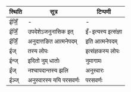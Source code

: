 | स्थिति | सूत्र | टिप्पणी |
| ----- | ------- | ------ |
| ईजिँ॒ | - | - |
| ईजिँ॒ | उपदेशेऽजनुनासिक इत् | इँ-इत्यस्य इत्संज्ञा |
| ईजिँ॒ | अनुदात्तङित आत्मनेपदम् | इति आत्मनेपदम् |
| ईज् | तस्य लोपः | इत्संज्ञकस्य लोपः |
| ईन्ज् | इदितो नुम् धातोः | नुमागामः |
| ईंज् | नश्चापदान्तस्य झलि | अनुस्वारः |
| ईञ्ज् | अनुस्वारस्य ययि परसवर्णः | परसवर्णः |
